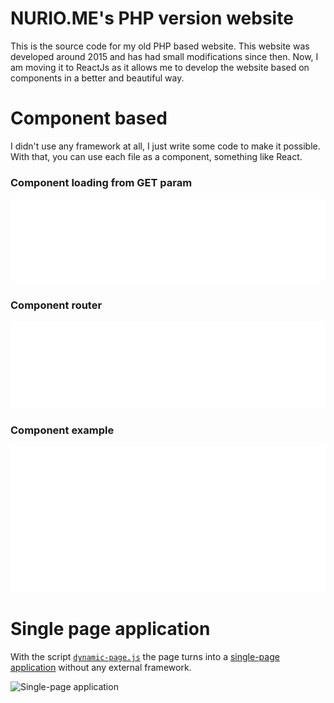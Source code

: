 # NURIO.ME's PHP version website

This is the source code for my old PHP based website. This website was developed around 2015 and has had small modifications since then. Now, I am moving it to ReactJs as it allows me to develop the website based on components in a better and beautiful way.

# Component based

I didn't use any framework at all, I just write some code to make it possible. With that, you can use each file as a component, something like React.

### Component loading from GET param
![Component loader](/documentation/images/component-loader.svg)

### Component router
![Component router](/documentation/images/component-router.svg)

### Component example
![Component example](/documentation/images/component-example.svg)

# Single page application

With the script [`dynamic-page.js`](https://github.com/xXNurioXx/old-php-nurio.me/blob/master/src/assets/js/dynamic-page.js) the page turns into a [single-page application](https://en.wikipedia.org/wiki/Single-page_application) without any external framework.

![Single-page application](/documentation/images/single-page-app-history.gif)